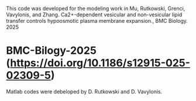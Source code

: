 This code was developed for the modeling work in Mu, Rutkowski, Grenci, Vavylonis, and Zhang. Ca2+-dependent vesicular and non-vesicular lipid transfer controls hypoosmotic plasma membrane expansion., BMC Biology. 2025
# BMC-Bilogy-2025 (https://doi.org/10.1186/s12915-025-02309-5)
Matlab codes were debeloped by D. Rutkowski and D. Vavylonis.
